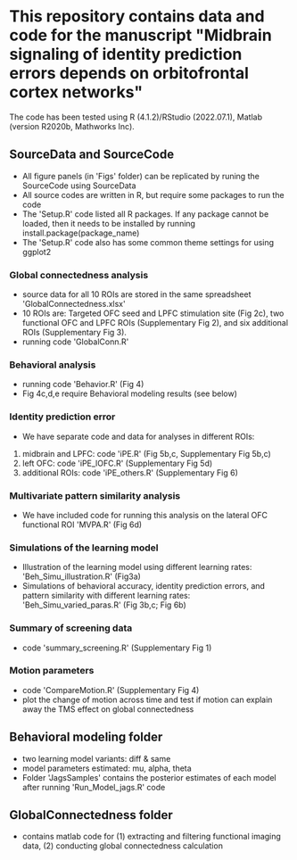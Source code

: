 # This repository contains data and code for the manuscript "Midbrain signaling of identity prediction errors depends on orbitofrontal cortex networks"

The code has been tested using R (4.1.2)/RStudio (2022.07.1), Matlab (version R2020b, Mathworks Inc).

## SourceData and SourceCode

- All figure panels (in 'Figs' folder) can be replicated by runing the SourceCode using SourceData
- All source codes are written in R, but require some packages to run the code
- The 'Setup.R' code listed all R packages. If any package cannot be loaded, then it needs to be installed by running install.package(package_name)
- The 'Setup.R' code also has some common theme settings for using ggplot2

### Global connectedness analysis
- source data for all 10 ROIs are stored in the same spreadsheet 'GlobalConnectedness.xlsx'
- 10 ROIs are: Targeted OFC seed and LPFC stimulation site (Fig 2c), two functional OFC and LPFC ROIs (Supplementary Fig 2), and six additional ROIs (Supplementary Fig 3).
- running code 'GlobalConn.R'

### Behavioral analysis
- running code 'Behavior.R' (Fig 4)
- Fig 4c,d,e require Behavioral modeling results (see below)

### Identity prediction error
- We have separate code and data for analyses in different ROIs:
1. midbrain and LPFC: code 'iPE.R' (Fig 5b,c, Supplementary Fig 5b,c)
2. left OFC: code 'iPE_lOFC.R' (Supplementary Fig 5d)
3. additional ROIs: code 'iPE_others.R' (Supplementary Fig 6)

### Multivariate pattern similarity analysis
- We have included code for running this analysis on the lateral OFC functional ROI 'MVPA.R' (Fig 6d)

### Simulations of the learning model
- Illustration of the learning model using different learning rates: 'Beh_Simu_illustration.R' (Fig3a)
- Simulations of behavioral accuracy, identity prediction errors, and pattern similarity with different learning rates: 'Beh_Simu_varied_paras.R' (Fig 3b,c; Fig 6b)

### Summary of screening data
- code 'summary_screening.R' (Supplementary Fig 1)

### Motion parameters
- code 'CompareMotion.R' (Supplementary Fig 4)
- plot the change of motion across time and test if motion can explain away the TMS effect on global connectedness

## Behavioral modeling folder
- two learning model variants: diff & same
- model parameters estimated: mu, alpha, theta
- Folder 'JagsSamples' contains the posterior estimates of each model after running 'Run_Model_jags.R' code

## GlobalConnectedness folder
- contains matlab code for (1) extracting and filtering functional imaging data, (2) conducting global connectedness calculation




